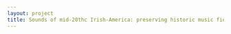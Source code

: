 ```yaml
--- 
layout: project 
title: Sounds of mid-20thc Irish-America: preserving historic music field recordings for research access
---
```



